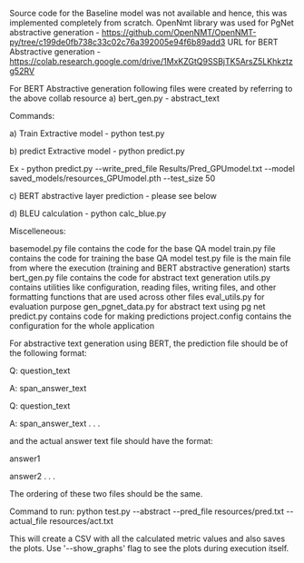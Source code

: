 Source code for the Baseline model was not available and hence, this was implemented completely from scratch.
OpenNmt library was used for PgNet abstractive generation - https://github.com/OpenNMT/OpenNMT-py/tree/c199de0fb738c33c02c76a392005e94f6b89add3
URL for BERT Abstractive generation - https://colab.research.google.com/drive/1MxKZGtQ9SSBjTK5ArsZ5LKhkztzg52RV



For BERT Abstractive generation following files were created by referring to the above collab resource
	a) bert_gen.py - abstract_text


Commands:

a) Train Extractive model - python test.py

b) predict Extractive model - python predict.py

Ex - python predict.py --write_pred_file Results/Pred_GPUmodel.txt --model saved_models/resources_GPUmodel.pth --test_size 50

c) BERT abstractive layer prediction - please see below

d) BLEU calculation - python calc_blue.py




Miscelleneous:

basemodel.py file contains the code for the base QA model
train.py file contains the code for training the base QA model
test.py file is the main file from where the execution (training and BERT abstractive generation) starts
bert_gen.py file contains the code for abstract text generation
utils.py contains utilities like configuration, reading files, writing files, and other formatting functions that are used across other files
eval_utils.py for evaluation purpose
gen_pgnet_data.py for abstract text using pg net
predict.py contains code for making predictions
project.config contains the configuration for the whole application



For abstractive text generation using BERT, the prediction file should be of the following format:

Q: question_text
	
A: span_answer_text

Q: question_text
	
A: span_answer_text
.
.
.


and the actual answer text file should have the format:

answer1

answer2
.
.
.

The ordering of these two files should be the same.

Command to run: 
python test.py --abstract --pred_file resources/pred.txt --actual_file resources/act.txt

This will create a CSV with all the calculated metric values and also saves the plots.
Use '--show_graphs' flag to see the plots during execution itself.
